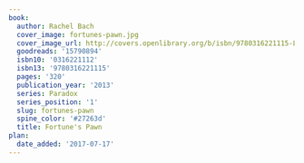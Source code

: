 ```yaml
---
book:
  author: Rachel Bach
  cover_image: fortunes-pawn.jpg
  cover_image_url: http://covers.openlibrary.org/b/isbn/9780316221115-L.jpg
  goodreads: '15790894'
  isbn10: '0316221112'
  isbn13: '9780316221115'
  pages: '320'
  publication_year: '2013'
  series: Paradox
  series_position: '1'
  slug: fortunes-pawn
  spine_color: '#27263d'
  title: Fortune's Pawn
plan:
  date_added: '2017-07-17'
---
```

